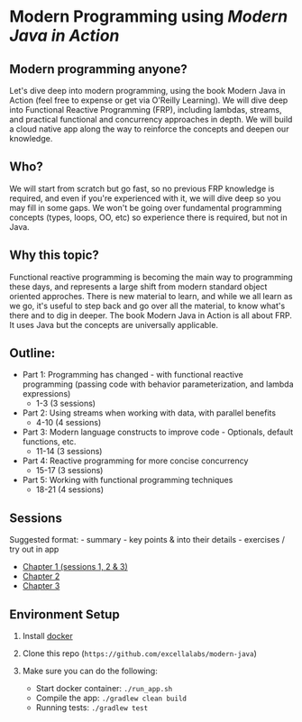 # Modern Programming using *Modern Java in Action*

## Modern programming anyone? 

Let's dive deep into modern programming, using the book Modern Java in Action (feel free to expense or get via O'Reilly Learning). We will dive deep into Functional Reactive Programming (FRP), including lambdas, streams, and practical functional and concurrency approaches in depth. We will build a cloud native app along the way to reinforce the concepts and deepen our knowledge. 

## Who? 

We will start from scratch but go fast, so no previous FRP knowledge is required, and even if you're experienced with it, we will dive deep so you may fill in some gaps. We won't be going over fundamental programming concepts (types, loops, OO, etc) so experience there is required, but not in Java.

## Why this topic? 

Functional reactive programming is becoming the main way to programming these days, and represents a large shift from modern standard object oriented approches. There is new material to learn, and while we all learn as we go, it's useful to step back and go over all the material, to know what's there and to dig in deeper. The book Modern Java in Action is all about FRP. It uses Java but the concepts are universally applicable. 

## Outline:

- Part 1: Programming has changed - with functional reactive programming (passing code with behavior parameterization, and lambda expressions)
    - 1-3 (3 sessions)
- Part 2: Using streams when working with data, with parallel benefits
    - 4-10 (4 sessions)
- Part 3: Modern language constructs to improve code - Optionals, default functions, etc.
    - 11-14 (3 sessions)
- Part 4: Reactive programming for more concise concurrency
    - 15-17 (3 sessions)
- Part 5: Working with functional programming techniques
    - 18-21 (4 sessions)

## Sessions

Suggested format: 
    - summary
    - key points & into their details
    - exercises / try out in app

* [Chapter 1 (sessions 1, 2 & 3)](README-chapter-01.md)
* [Chapter 2](README-chapter-02.md)
* [Chapter 3](README-chapter-03.md)

## Environment Setup

1. Install [docker](https://www.docker.com/products/docker-desktop) 
1. Clone this repo (`https://github.com/excellalabs/modern-java`)
1. Make sure you can do the following:

    - Start docker container: `./run_app.sh`
    - Compile the app: `./gradlew clean build`
    - Running tests: `./gradlew test`
